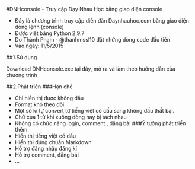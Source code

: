 #DNHconsole - Truy cập Dạy Nhau Học bằng giao diện console

* Đây là chương trình truy cập diễn đàn Daynhauhoc.com bằng giao diện dòng lệnh (console)
* Được viết băng Python 2.9.7
* Do Thành Phạm - @thanhmssl10 đặt những dòng code đầu tiên
* Vào ngày: 11/5/2015

##1.Sử dụng

Download DNHconsole.exe tại đây, mở ra và làm theo hướng dẫn của chương trình

##2.Phát triển
###Hạn chế
* Chỉ hiển thị được không dấu
* Format khó theo dõi
* Một số kí tự  convert từ tiếng việt có dấu sang không dấu thất bại.
* Chữ của 1 từ khi xuống dòng hay bị tách nhau
* Không có chức năng login, comment , đăng bài
###Ý tưởng phát triển thêm
* Hiển thị tiếng việt có dấu
* Hiển thị đúng chuẩn Markdown
* Hỗ trợ đăng nhập đăng kí
* Hỗ trợ comment, đăng bái
* ...
